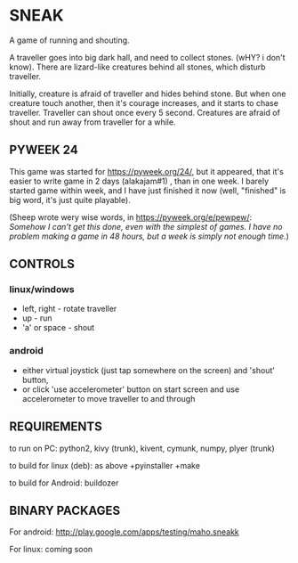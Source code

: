 SNEAK
======

A game of running and shouting. 

A traveller goes into big dark hall, and need to collect stones. (wHY?  i don't know). There are lizard-like creatures behind all stones, which disturb traveller. 

Initially, creature is afraid of traveller and hides behind stone. But when one creature touch another, then it's courage increases, and it starts to chase traveller. Traveller can shout once every 5 second. Creatures are afraid of shout and run away from traveller for a while. 

PYWEEK 24
--------

This game was started for https://pyweek.org/24/, but it appeared, that it's easier to write game in 2 days (alakajam#1) , than in one week. I barely started game within week, and I have just finished it now (well, "finished" is big word, it's just quite playable). 

(Sheep wrote wery wise words, in https://pyweek.org/e/pewpew/: *Somehow I can't get this done, even with the simplest of games. I have no problem making a game in 48 hours, but a week is simply not enough time.*)

CONTROLS
--------

### linux/windows

* left, right - rotate traveller
* up - run
* 'a' or space - shout

### android

* either virtual joystick (just tap somewhere on the screen) and 'shout' button, 
* or click 'use accelerometer' button on start screen and use accelerometer to move traveller to and through

REQUIREMENTS
------------
to run on PC: python2, kivy (trunk), kivent, cymunk, numpy, plyer (trunk)

to build for linux (deb): as above +pyinstaller +make

to build for Android: buildozer 


BINARY PACKAGES
---------------

For android: http://play.google.com/apps/testing/maho.sneakk

For linux: coming soon




